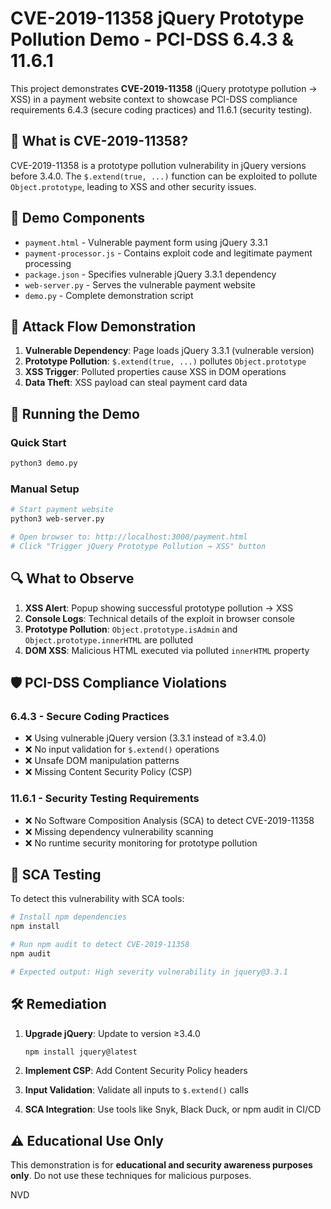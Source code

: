 # CVE-2019-11358 jQuery Prototype Pollution Demo - PCI-DSS 6.4.3 & 11.6.1

This project demonstrates **CVE-2019-11358** (jQuery prototype pollution → XSS) in a payment website context to showcase PCI-DSS compliance requirements 6.4.3 (secure coding practices) and 11.6.1 (security testing).

## 🚨 What is CVE-2019-11358?

CVE-2019-11358 is a prototype pollution vulnerability in jQuery versions before 3.4.0. The `$.extend(true, ...)` function can be exploited to pollute `Object.prototype`, leading to XSS and other security issues.

## 📁 Demo Components

- `payment.html` - Vulnerable payment form using jQuery 3.3.1
- `payment-processor.js` - Contains exploit code and legitimate payment processing
- `package.json` - Specifies vulnerable jQuery 3.3.1 dependency
- `web-server.py` - Serves the vulnerable payment website
- `demo.py` - Complete demonstration script

## 🎯 Attack Flow Demonstration

1. **Vulnerable Dependency**: Page loads jQuery 3.3.1 (vulnerable version)
2. **Prototype Pollution**: `$.extend(true, ...)` pollutes `Object.prototype`
3. **XSS Trigger**: Polluted properties cause XSS in DOM operations
4. **Data Theft**: XSS payload can steal payment card data

## 🚀 Running the Demo

### Quick Start
```bash
python3 demo.py
```

### Manual Setup
```bash
# Start payment website
python3 web-server.py

# Open browser to: http://localhost:3000/payment.html
# Click "Trigger jQuery Prototype Pollution → XSS" button
```

## 🔍 What to Observe

1. **XSS Alert**: Popup showing successful prototype pollution → XSS
2. **Console Logs**: Technical details of the exploit in browser console
3. **Prototype Pollution**: `Object.prototype.isAdmin` and `Object.prototype.innerHTML` are polluted
4. **DOM XSS**: Malicious HTML executed via polluted `innerHTML` property

## 🛡️ PCI-DSS Compliance Violations

### 6.4.3 - Secure Coding Practices
- ❌ Using vulnerable jQuery version (3.3.1 instead of ≥3.4.0)
- ❌ No input validation for `$.extend()` operations
- ❌ Unsafe DOM manipulation patterns
- ❌ Missing Content Security Policy (CSP)

### 11.6.1 - Security Testing Requirements  
- ❌ No Software Composition Analysis (SCA) to detect CVE-2019-11358
- ❌ Missing dependency vulnerability scanning
- ❌ No runtime security monitoring for prototype pollution

## 🔧 SCA Testing

To detect this vulnerability with SCA tools:

```bash
# Install npm dependencies
npm install

# Run npm audit to detect CVE-2019-11358
npm audit

# Expected output: High severity vulnerability in jquery@3.3.1
```

## 🛠️ Remediation

1. **Upgrade jQuery**: Update to version ≥3.4.0
   ```bash
   npm install jquery@latest
   ```

2. **Implement CSP**: Add Content Security Policy headers

3. **Input Validation**: Validate all inputs to `$.extend()` calls

4. **SCA Integration**: Use tools like Snyk, Black Duck, or npm audit in CI/CD

## ⚠️ Educational Use Only

This demonstration is for **educational and security awareness purposes only**. Do not use these techniques for malicious purposes.

NVD